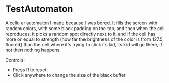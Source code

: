 # TestAutomaton

A cellular automaton I made because I was bored. It fills the screen with random colors, with some black padding on the top, and then when the cell reproduces, it picks a random spot directly next to it, and if the cell has more or equal to strength (how far the brightness of the color is from 127.5, floored) than the cell where it's trying to stick its kid, its kid will go there, if not then nothing happens.

Controls:
- Press R to reset
- Click anywhere to change the size of the black buffer

[](!http://i.imgur.com/MaoMV0D.gifv)
